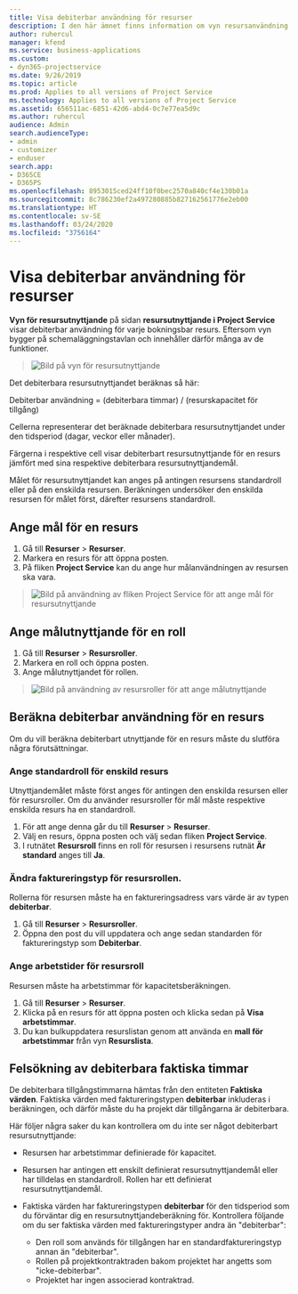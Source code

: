 ```yaml
---
title: Visa debiterbar användning för resurser
description: I den här ämnet finns information om vyn resursanvändning.
author: ruhercul
manager: kfend
ms.service: business-applications
ms.custom:
- dyn365-projectservice
ms.date: 9/26/2019
ms.topic: article
ms.prod: Applies to all versions of Project Service
ms.technology: Applies to all versions of Project Service
ms.assetid: 656511ac-6851-42d6-abd4-0c7e77ea5d9c
ms.author: ruhercul
audience: Admin
search.audienceType:
- admin
- customizer
- enduser
search.app:
- D365CE
- D365PS
ms.openlocfilehash: 8953015ced24ff10f0bec2570a840cf4e130b01a
ms.sourcegitcommit: 8c786230ef2a497280885b827162561776e2eb00
ms.translationtype: HT
ms.contentlocale: sv-SE
ms.lasthandoff: 03/24/2020
ms.locfileid: "3756164"
---
```

# <a name="view-chargeable-utilization-for-resources"></a>Visa debiterbar användning för resurser
 
**Vyn för resursutnyttjande** på sidan **resursutnyttjande i Project Service** visar debiterbar användning för varje bokningsbar resurs. Eftersom vyn bygger på schemaläggningstavlan och innehåller därför många av de funktioner.

> ![Bild på vyn för resursutnyttjande](media/FAQ-utilization-1.png)
 

Det debiterbara resursutnyttjandet beräknas så här:

   Debiterbar användning = (debiterbara timmar) / (resurskapacitet för tillgång)

Cellerna representerar det beräknade debiterbara resursutnyttjandet under den tidsperiod (dagar, veckor eller månader).

Färgerna i respektive cell visar debiterbart resursutnyttjande för en resurs jämfört med sina respektive debiterbara resursutnyttjandemål. 

Målet för resursutnyttjandet kan anges på antingen resursens standardroll eller på den enskilda resursen. Beräkningen undersöker den enskilda resursen för målet först, därefter resursens standardroll.

## <a name="set-target-on-a-resource"></a>Ange mål för en resurs

1. Gå till **Resurser** \> **Resurser**. 
2. Markera en resurs för att öppna posten. 
3. På fliken **Project Service** kan du ange hur målanvändningen av resursen ska vara.

> ![Bild på användning av fliken Project Service för att ange mål för resursutnyttjande](media/FAQ-utilization-2.png)
 
## <a name="set-target-utilization-on-a-role"></a>Ange målutnyttjande för en roll

1. Gå till **Resurser** \> **Resursroller**. 
2. Markera en roll och öppna posten. 
3. Ange målutnyttjandet för rollen.

> ![Bild på användning av resursroller för att ange målutnyttjande](media/FAQ-utilization-3.png)
 
## <a name="calculate-chargeable-utilization-for-a-resource"></a>Beräkna debiterbar användning för en resurs

Om du vill beräkna debiterbart utnyttjande för en resurs måste du slutföra några förutsättningar. 

### <a name="set-default-role-for-individual-resource"></a>Ange standardroll för enskild resurs

Utnyttjandemålet måste först anges för antingen den enskilda resursen eller för resursroller. Om du använder resursroller för mål måste respektive enskilda resurs ha en standardroll. 

1. För att ange denna går du till **Resurser** \> **Resurser**. 
2. Välj en resurs, öppna posten och välj sedan fliken **Project Service**. 
3. I rutnätet **Resursroll** finns en roll för resursen i resursens rutnät **Är standard** anges till **Ja**.
 
### <a name="change-billing-type-for-resource-role"></a>Ändra faktureringstyp för resursrollen.

Rollerna för resursen måste ha en faktureringsadress vars värde är av typen **debiterbar**. 

1. Gå till **Resurser** \> **Resursroller**. 
2. Öppna den post du vill uppdatera och ange sedan standarden för faktureringstyp som **Debiterbar**.

### <a name="set-working-hours-for-resource-role"></a>Ange arbetstider för resursroll
 
Resursen måste ha arbetstimmar för kapacitetsberäkningen. 

1. Gå till **Resurser** \> **Resurser**. 
2. Klicka på en resurs för att öppna posten och klicka sedan på **Visa arbetstimmar**. 
3. Du kan bulkuppdatera resurslistan genom att använda en **mall för arbetstimmar** från vyn **Resurslista**.

## <a name="troubleshooting-chargeable-actual-hours"></a>Felsökning av debiterbara faktiska timmar

De debiterbara tillgångstimmarna hämtas från den entiteten **Faktiska värden**. Faktiska värden med faktureringstypen **debiterbar** inkluderas i beräkningen, och därför måste du ha projekt där tillgångarna är debiterbara.

Här följer några saker du kan kontrollera om du inte ser något debiterbart resursutnyttjande:

- Resursen har arbetstimmar definierade för kapacitet.
- Resursen har antingen ett enskilt definierat resursutnyttjandemål eller har tilldelas en standardroll. Rollen har ett definierat resursutnyttjandemål.
- Faktiska värden har faktureringstypen **debiterbar** för den tidsperiod som du förväntar dig en resursutnyttjandeberäkning för. Kontrollera följande om du ser faktiska värden med faktureringstyper andra än "debiterbar":

  - Den roll som används för tillgången har en standardfaktureringstyp annan än "debiterbar".
  - Rollen på projektkontraktraden bakom projektet har angetts som "icke-debiterbar".
  - Projektet har ingen associerad kontraktrad.

